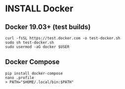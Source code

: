 # INSTALL Docker

## Docker 19.03+ (test builds)
```
curl -fsSL https://test.docker.com -o test-docker.sh
sudo sh test-docker.sh
sudo usermod -aG docker $USER
```

## Docker Compose
```
pip install docker-compose
nano .profile
> PATH="$HOME/.local/bin:$PATH"
```